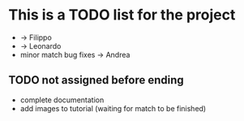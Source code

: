 # This is a TODO list for the project

-  -> Filippo
-  -> Leonardo
- minor match bug fixes -> Andrea

## TODO not assigned before ending

- complete documentation
- add images to tutorial (waiting for match to be finished)
